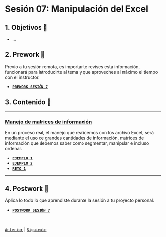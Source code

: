 # Sesión 07: Manipulación del Excel

<div>

## 1. Objetivos :dart:

- ...

## 2. Prework :notebook_with_decorative_cover:

Previo a tu sesión remota, es importante revises esta información, funcionará para introducirte al tema y que aproveches al máximo el tiempo con el instructor.

- [**`PREWORK SESIÓN 7`**](Prework/README.md)

## 3. Contenido :blue_book:

---

### <ins>Manejo de matrices de información</ins>

En un proceso real, el manejo que realicemos con los archivo Excel, será  mediante el uso de grandes cantidades de información, matrices de información que debemos saber como segmentar, manipular e incluso ordenar.

- [**`EJEMPLO 1`**](Example-01/README.md)
- [**`EJEMPLO 2`**](Example-02/README.md)
- [**`RETO 1`**](Challenge-01/README.md)

---

## 4. Postwork :memo:
Aplica lo todo lo que aprendiste durante la sesión a tu proyecto personal.

- [**`POSTWORK SESIÓN 7`**](Postwork/README.md)

<br>

[`Anterior`](../Session-06/README.md) | [`Siguiente`](../Session-08/README.md)

</div>